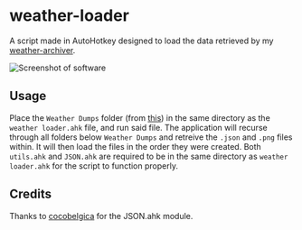 # weather-loader
A script made in AutoHotkey designed to load the data retrieved by my [weather-archiver](https://github.com/Clean-Hands/weather-archiver).

![Screenshot of software](https://imgur.com/glTL32U.png)

## Usage
Place the `Weather Dumps` folder (from [this](https://github.com/Clean-Hands/weather-archiver)) in the same directory as the `weather loader.ahk` file, and run said file. The application will recurse through all folders below `Weather Dumps` and retreive the `.json` and `.png` files within. It will then load the files in the order they were created. Both `utils.ahk` and `JSON.ahk` are required to be in the same directory as `weather loader.ahk` for the script to function properly.

## Credits
Thanks to [cocobelgica](https://github.com/cocobelgica) for the JSON.ahk module.

